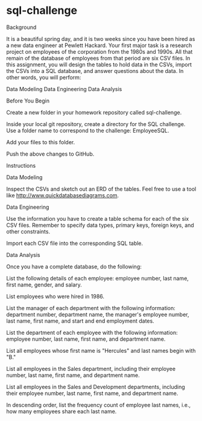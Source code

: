 # sql-challenge

Background

It is a beautiful spring day, and it is two weeks since you have been hired as a new data engineer at Pewlett Hackard. Your first major task is a research project on employees of the corporation from the 1980s and 1990s. All that remain of the database of employees from that period are six CSV files.
In this assignment, you will design the tables to hold data in the CSVs, import the CSVs into a SQL database, and answer questions about the data. In other words, you will perform:

Data Modeling
Data Engineering
Data Analysis

Before You Begin

Create a new folder in your homework repository called sql-challenge.

Inside your local git repository, create a directory for the SQL challenge. Use a folder name to correspond to the challenge: EmployeeSQL.

Add your files to this folder.

Push the above changes to GitHub.

Instructions

Data Modeling

Inspect the CSVs and sketch out an ERD of the tables. Feel free to use a tool like http://www.quickdatabasediagrams.com.

Data Engineering

Use the information you have to create a table schema for each of the six CSV files. Remember to specify data types, primary keys, foreign keys, and other constraints.

Import each CSV file into the corresponding SQL table.

Data Analysis

Once you have a complete database, do the following:

List the following details of each employee: employee number, last name, first name, gender, and salary.

List employees who were hired in 1986.

List the manager of each department with the following information: department number, department name, the manager's employee number, last name, first name, and start and end employment dates.

List the department of each employee with the following information: employee number, last name, first name, and department name.

List all employees whose first name is "Hercules" and last names begin with "B."

List all employees in the Sales department, including their employee number, last name, first name, and department name.

List all employees in the Sales and Development departments, including their employee number, last name, first name, and department name.

In descending order, list the frequency count of employee last names, i.e., how many employees share each last name.
